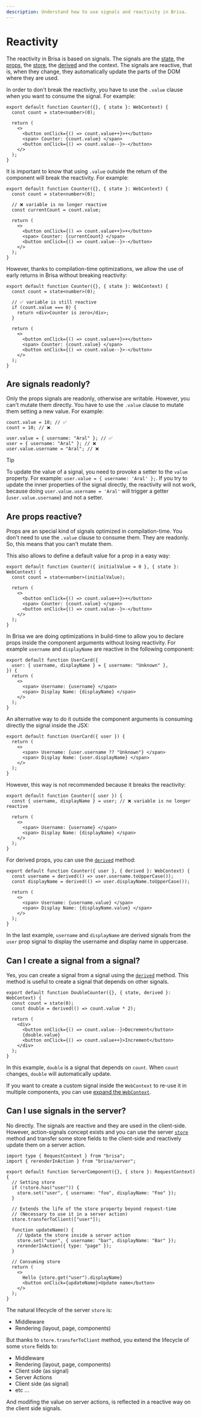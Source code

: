 ```yaml
---
description: Understand how to use signals and reactivity in Brisa.
---
```


# Reactivity

The reactivity in Brisa is based on signals. The signals are the [state](/api-reference/components/web-context#state), the [props](/building-your-application/components-details/web-components#props), the [store](/api-reference/components/web-context#store), the [derived](/api-reference/components/web-context#derived) and the context. The signals are reactive, that is, when they change, they automatically update the parts of the DOM where they are used.

In order to don't break the reactivity, you have to use the `.value` clause when you want to consume the signal. For example:

```tsx {6-8}
export default function Counter({}, { state }: WebContext) {
  const count = state<number>(0);

  return (
    <>
      <button onClick={() => count.value++}>+</button>
      <span> Counter: {count.value} </span>
      <button onClick={() => count.value--}>-</button>
    </>
  );
}
```

It is important to know that using `.value` outside the return of the component will break the reactivity. For example:

```tsx {4-5}
export default function Counter({}, { state }: WebContext) {
  const count = state<number>(0);

  // ❌ variable is no longer reactive
  const currentCount = count.value;

  return (
    <>
      <button onClick={() => count.value++}>+</button>
      <span> Counter: {currentCount} </span>
      <button onClick={() => count.value--}>-</button>
    </>
  );
}
```

However, thanks to compilation-time optimizations, we allow the use of early returns in Brisa without breaking reactivity:

```tsx {4-7}
export default function Counter({}, { state }: WebContext) {
  const count = state<number>(0);

  // ✅ variable is still reactive
  if (count.value === 0) {
    return <div>Counter is zero</div>;
  }

  return (
    <>
      <button onClick={() => count.value++}>+</button>
      <span> Counter: {count.value} </span>
      <button onClick={() => count.value--}>-</button>
    </>
  );
}
```

## Are signals readonly?

Only the props signals are readonly, otherwise are writable. However, you can't mutate them directly. You have to use the `.value` clause to mutate them setting a new value. For example:

```tsx
count.value = 10; // ✅
count = 10; // ❌

user.value = { username: "Aral" }; // ✅
user = { username: "Aral" }; // ❌
user.value.username = "Aral"; // ❌
```

> [!TIP]
>
> To update the value of a signal, you need to provoke a setter to the `value` property. For example: `user.value = { username: 'Aral' };`. If you try to update the inner properties of the signal directly, the reactivity will not work, because doing `user.value.username = 'Aral'` will trigger a getter (`user.value.username`) and not a setter.

## Are props reactive?

Props are an special kind of signals optimized in compilation-time. You don't need to use the `.value` clause to consume them. They are readonly. So, this means that you can't mutate them.

This also allows to define a default value for a prop in a easy way:

```tsx {1-2}
export default function Counter({ initialValue = 0 }, { state }: WebContext) {
  const count = state<number>(initialValue);

  return (
    <>
      <button onClick={() => count.value++}>+</button>
      <span> Counter: {count.value} </span>
      <button onClick={() => count.value--}>-</button>
    </>
  );
}
```

In Brisa we are doing optimizations in build-time to allow you to declare props inside the component arguments without losing reactivity. For example `username` and `displayName` are reactive in the following component:

```tsx {2,6,7}
export default function UserCard({
  user: { username, displayName } = { username: "Unknown" },
}) {
  return (
    <>
      <span> Username: {username} </span>
      <span> Display Name: {displayName} </span>
    </>
  );
}
```

An alternative way to do it outside the component arguments is consuming directly the signal inside the JSX:

```tsx {1,4,5}
export default function UserCard({ user }) {
  return (
    <>
      <span> Username: {user.username ?? "Unknown"} </span>
      <span> Display Name: {user.displayName} </span>
    </>
  );
}
```

However, this way is not recommended because it breaks the reactivity:

```tsx {2}
export default function Counter({ user }) {
  const { username, displayName } = user; // ❌ variable is no longer reactive

  return (
    <>
      <span> Username: {username} </span>
      <span> Display Name: {displayName} </span>
    </>
  );
}
```

For derived props, you can use the [`derived`](/api-reference/components/web-context#derived) method:

```tsx {2,3}
export default function Counter({ user }, { derived }: WebContext) {
  const username = derived(() => user.username.toUpperCase());
  const displayName = derived(() => user.displayName.toUpperCase());

  return (
    <>
      <span> Username: {username.value} </span>
      <span> Display Name: {displayName.value} </span>
    </>
  );
}
```

In the last example, `username` and `displayName` are derived signals from the `user` prop signal to display the username and display name in uppercase.

## Can I create a signal from a signal?

Yes, you can create a signal from a signal using the [`derived`](/building-your-application/components-details/web-components#derived-state-and-props-derived-method) method. This method is useful to create a signal that depends on other signals.

```tsx {3}
export default function DoubleCounter({}, { state, derived }: WebContext) {
  const count = state(0);
  const double = derived(() => count.value * 2);

  return (
    <div>
      <button onClick={() => count.value--}>Decrement</button>
      {double.value}
      <button onClick={() => count.value++}>Increment</button>
    </div>
  );
}
```

In this example, `double` is a signal that depends on `count`. When `count` changes, `double` will automatically update.

If you want to create a custom signal inside the `WebContext` to re-use it in multiple components, you can use [expand the `WebContext`](/api-reference/components/web-context#expanding-the-webcontext).

## Can I use signals in the server?

No directly. The signals are reactive and they are used in the client-side. However, action-signals concept exists and you can use the server [`store`](/building-your-application/components-details/server-components#store-store-method) method and transfer some store fields to the client-side and reactively update them on a server action.

```tsx {7,12,16,23}
import type { RequestContext } from "brisa";
import { rerenderInAction } from "brisa/server";

export default function ServerComponent({}, { store }: RequestContext) {
  // Setting store
  if (!store.has("user")) {
    store.set("user", { username: "foo", displayName: "Foo" });
  }

  // Extends the life of the store property beyond request-time
  // (Necessary to use it in a server action)
  store.transferToClient(["user"]);

  function updateName() {
    // Update the store inside a server action
    store.set("user", { username: "bar", displayName: "Bar" });
    rerenderInAction({ type: "page" });
  }

  // Consuming store
  return (
    <>
      Hello {store.get("user").displayName}
      <button onClick={updateName}>Update name</button>
    </>
  );
}
```

The natural lifecycle of the server `store` is:

- Middleware
- Rendering (layout, page, components)

But thanks to `store.transferToClient` method, you extend the lifecycle of some `store` fields to:

- Middleware
- Rendering (layout, page, components)
- Client side (as signal)
- Server Actions
- Client side (as signal)
- etc ...

And modifing the value on server actions, is reflected in a reactive way on the client side signals.
